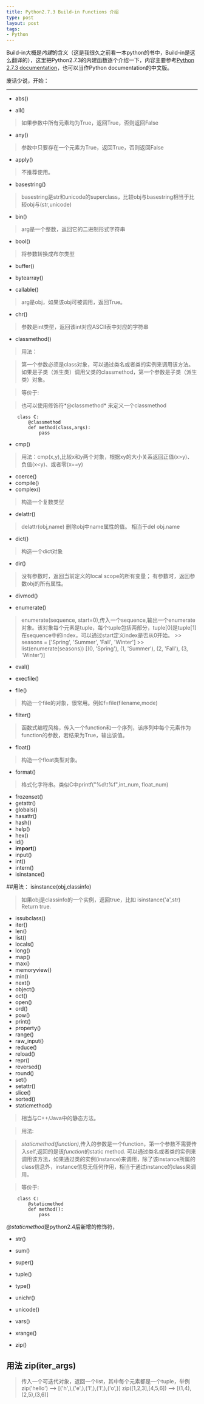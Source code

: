 ```yaml
--- 
title: Python2.7.3 Build-in Functions 介绍
type: post
layout: post
tags: 
- Python 
---
```


Build-in大概是*内建*的含义（这是我很久之前看一本python的书中，Build-in是这么翻译的），这里把Python2.7.3的内建函数逐个介绍一下，内容主要参考[Python 2.7.3 documentation](http://docs.python.org/library/functions.html)，也可以当作Python documentation的中文版。

废话少说，开始：

----

+ abs()

+ all()

> 如果参数中所有元素均为True，返回True，否则返回False

+ any()

> 参数中只要存在一个元素为True，返回True，否则返回False

+ apply()

> 不推荐使用。

+ basestring()

> basestring是str和unicode的superclass，比较obj与basestring相当于比较obj与(str,unicode)

+ bin()

> arg是一个整数，返回它的二进制形式字符串

+ bool()

> 将参数转换成布尔类型

+ buffer()

+ bytearray()

+ callable()

> arg是obj，如果该obj可被调用，返回True。

+ chr()

> 参数是int类型，返回该int对应ASCII表中对应的字符串

+ classmethod()

>用法：

>第一个参数必须是class对象，可以通过类名或者类的实例来调用该方法。如果是子类（派生类）调用父类的classmethod，第一个参数是子类（派生类）对象。

>等价于: 

>也可以使用修饰符*@classmethod* 来定义一个classmethod

		class C:
			@classmethod
			def method(class,args):
				pass

+ cmp()

>用法：cmp(x,y),比较x和y两个对象，根据xy的大小关系返回正值(x>y)、负值(x<y)、或者零(x==y)

+ coerce()
+ compile()
+ complex()

> 构造一个复数类型

+ delattr()

> delattr(obj,name) 删除obj中name属性的值。 相当于del obj.name

+ dict()

> 构造一个dict对象

+ dir()

>没有参数时，返回当前定义的local scope的所有变量；
有参数时，返回参数obj的所有属性。

+ divmod()

> 

+ enumerate()

> enumerate(sequence, start=0),传入一个sequence,输出一个enumerate对象。该对象每个元素是tuple，每个tuple包括两部分，tuple[0]是tuple[1]在sequence中的index，可以通过start定义index是否从0开始。
		\>\> seasons = ['Spring', 'Summer', 'Fall', 'Winter']
		\>\> list(enumerate(seasons))
		[(0, 'Spring'), (1, 'Summer'), (2, 'Fall'), (3, 'Winter')]		

+ eval()



+ execfile()
+ file()

> 构造一个file的对象，很常用。例如f=file(filename,mode)

+ filter()

> 函数式编程风格，传入一个function和一个序列，该序列中每个元素作为function的参数，若结果为True，输出该值。

+ float()

> 构造一个float类型对象。

+ format()

> 格式化字符串。类似C中printf("%d\t%f",int_num, float_num)


+ frozenset()
+ getattr()
+ globals()
+ hasattr()
+ hash()
+ help()
+ hex()
+ id()
+ __import__()
+ input()
+ int()
+ intern()
+ isinstance()

##用法： isinstance(obj,classinfo)

>如果obj是classinfo的一个实例，返回true，比如
		isinstance('a',str)
>Return true.

+ issubclass()
+ iter()
+ len()
+ list()
+ locals()
+ long()
+ map()
+ max()
+ memoryview()
+ min()
+ next()
+ object()
+ oct()
+ open()
+ ord()
+ pow()
+ print()
+ property()
+ range()
+ raw_input()
+ reduce()
+ reload()
+ repr()
+ reversed()
+ round()
+ set()
+ setattr()
+ slice()
+ sorted()
+ staticmethod()

>相当与C++/Java中的静态方法。

>用法:

> *staticmethod(function)*,传入的参数是一个function，第一个参数不需要传入self,返回的是该*function*的static method. 可以通过类名或者类的实例来调用该方法，如果通过类的实例(instance)来调用，除了该instance所属的class信息外，instance信息无任何作用，相当于通过instance的class来调用。

>等价于:

		class C:
			@staticmethod
			def method():
				pass

*@staticmethod*是python2.4后新增的修饰符，

+ str()
+ sum()
+ super()
+ tuple()
+ type()
+ unichr()
+ unicode()
+ vars()
+ xrange()

+ zip()

## 用法 zip(iter_args)

>传入一个可迭代对象，返回一个list，其中每个元素都是一个tuple，举例
		zip('hello') --> [('h',),('e',),('l',),('l',),('o',)]
		zip([1,2,3],[4,5,6]) --> [(1,4),(2,5),(3,6)]
